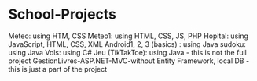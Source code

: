 # School-Projects
Meteo: using HTM, CSS
Meteo1: using HTML, CSS, JS, PHP
Hopital: using JavaScript, HTML, CSS, XML
Android1, 2, 3 (basics) : using Java
sudoku: using Java
Vols: using C#
Jeu (TikTakToe): using Java - this is not the full project
GestionLivres-ASP.NET-MVC-without Entity Framework, local DB -this is just a part of the project
